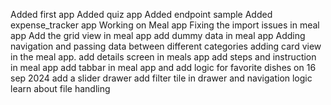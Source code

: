 Added first app
Added quiz app
Added endpoint sample
Added expense_tracker app
Working on Meal app
Fixing the import issues in meal app
Add the grid view in meal app
add dummy data in meal app
Adding navigation and passing data between different categories
adding card view in the meal app.
add details screen in meals app
add steps and instruction in meal app
add tabbar in meal app and add logic for favorite dishes on 16 sep 2024
add a slider drawer
add filter tile in drawer and navigation logic
learn about file handling 
